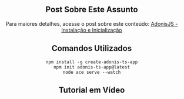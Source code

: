 <center>
  
## Post Sobre Este Assunto
  
Para maiores detalhes, acesse o post sobre este conteúdo: [AdonisJS - Instalação e Inicialização](https://jonatan.dev.br/node-js/adonis-js/adonisjs-instalacao-inicializacao/268/)

## Comandos Utilizados
    npm install -g create-adonis-ts-app
    npm init adonis-ts-app@latest
    node ace serve --watch

## Tutorial em Vídeo

</center>
